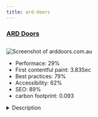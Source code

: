 ```yaml
---
title: ard-doors
---
```


<div style="height: 3rem">
  <a href="https://arddoors.com.au"><h3>ARD Doors</h3></a>
</div>
<img loading="lazy" src="/images/thumbs/arddoors.com.au.jpg" alt="Screenshot of arddoors.com.au" />
<ul>
  <li>Performace: 29%</li>
  <li>
    First contentful paint:
    3.83Sec
  </li>
  <li>Best practices: 79%</li>
  <li>Accessibility: 62%</li>
  <li>SEO: 89%</li>
  <li>carbon footprint: 0.093</li>
</ul>
<details>
  <summary>Description</summary>
  <p>ARD Doors are Australian makers of modern automated Sectional Overhead Doors and traditional Roller Doors for homes, garages, sheds or factories, warehouses and commercial buildings in suburban and cyclone rated coastal areas.The Titan website is actually one of 3 separate websites running off the same Joomla installation using SEBLOD's multisite functionality. The website features a range of custom functionality provided by SEBLOD custom content types and search & list types, including:

- Image slideshow
- Blog
- Gallery
- Places
- Testimonials
- Videos
- Product listings
- Contact / Enquiry forms</p>
</details>

